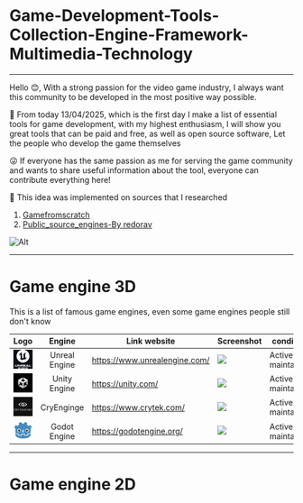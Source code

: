 # Game-Development-Tools-Collection-Engine-Framework-Multimedia-Technology

----------------------------

Hello 😊, With a strong passion for the video game industry, I always want this community to be developed in the most positive way possible.

👀 From today 13/04/2025, which is the first day I make a list of essential tools for game development, with my highest enthusiasm, I will show you great tools that can be paid and free, as well as open source software,  Let the people who develop the game themselves

😜 If everyone has the same passion as me for serving the game community and wants to share useful information about the tool, everyone can contribute everything here!

🍳 This idea was implemented on sources that I researched
1. [Gamefromscratch](https://gamefromscratch.com/)
2. [Public_source_engines-By redorav](https://github.com/redorav/public_source_engines)

![Alt](https://repobeats.axiom.co/api/embed/236ce2778b4eec479b320f80e997c1d14432bbca.svg "Repobeats analytics image")

------------------------------
# Game engine 3D
This is a list of famous game engines, even some game engines people still don't know

|Logo | Engine | Link website | Screenshot | condition |
| ---- | :---: | --- | --- | --- |
|![ue5](Logos/unreal5_64px.png)| Unreal Engine | https://www.unrealengine.com/ | <img src="https://www.provideocoalition.com/wp-content/uploads/unrealengine5early002.jpg" width="300"/>| Actively maintained |
|![unity](Logos/unity_64px.png)| Unity Engine | https://unity.com/ | <img src="https://contents.simplygon.com/features/unity/feature-unity.webp" width="300"/>| Actively maintained |
|![cryengine](Logos/cryengine_64px.png)| CryEnginge | https://www.crytek.com/ | <img src="https://www.crytek.com/frontend/2f15a21564ec98470b422f58890eddbf.jpg" width="300"/>| Actively maintained |
|![godotengine](Logos/godot_64px.png)| Godot Engine | https://godotengine.org/ | <img src="https://www.nightquestgames.com/wp-content/uploads/2023/10/godot-engine-3d-editor.jpg" width="300"/>| Actively maintained |

------------------------------
# Game engine 2D
